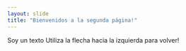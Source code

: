 ```yaml
---
layout: slide
title: "Bienvenidos a la segunda página!"
---
```

Soy un texto
Utiliza la flecha hacia la izquierda para volver!
